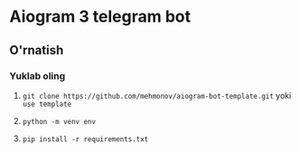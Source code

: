 # Aiogram 3 telegram bot

## O'rnatish
### Yuklab oling

1. ``git clone https://github.com/mehmonov/aiogram-bot-template.git``  yoki ``use template``

2. ``python -m venv env`` 

3. ``pip install -r requirements.txt``
